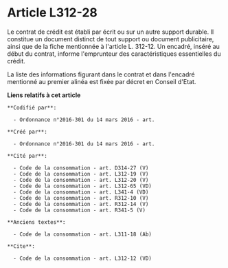 # Article L312-28

Le contrat de crédit est établi par écrit ou sur un autre support durable. Il constitue un document distinct de tout support
ou document publicitaire, ainsi que de la fiche mentionnée à l'article L. 312-12. Un encadré, inséré au début du contrat,
informe l'emprunteur des caractéristiques essentielles du crédit. 

La liste des informations figurant dans le contrat et dans l'encadré mentionné au premier alinéa est fixée par décret en
Conseil d'Etat.

**Liens relatifs à cet article**

	**Codifié par**:

	  - Ordonnance n°2016-301 du 14 mars 2016 - art.

	**Créé par**:

	  - Ordonnance n°2016-301 du 14 mars 2016 - art.

	**Cité par**:

	  - Code de la consommation - art. D314-27 (V)
	  - Code de la consommation - art. L312-19 (V)
	  - Code de la consommation - art. L312-20 (V)
	  - Code de la consommation - art. L312-65 (VD)
	  - Code de la consommation - art. L341-4 (VD)
	  - Code de la consommation - art. R312-10 (V)
	  - Code de la consommation - art. R312-14 (V)
	  - Code de la consommation - art. R341-5 (V)

	**Anciens textes**:

	  - Code de la consommation - art. L311-18 (Ab)

	**Cite**:

	  - Code de la consommation - art. L312-12 (VD)
